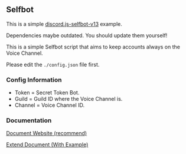 ## Selfbot

This is a simple [discord.js-selfbot-v13](https://www.npmjs.com/package/discord.js-selfbot-v13) example.

Dependencies maybe outdated. You should update them yourself!

This is a simple Selfbot script that aims to keep accounts always on the Voice Channel.

Please edit the `./config.json` file first.

### Config Information

- Token = Secret Token Bot.
- Guild = Guild ID where the Voice Channel is.
- Channel = Voice Channel ID.

### Documentation

[Document Website (recommend)](https://discordjs-self-v13.netlify.app/)

[Extend Document (With Example)](https://github.com/aiko-chan-ai/discord.js-selfbot-v13/tree/main/Document)